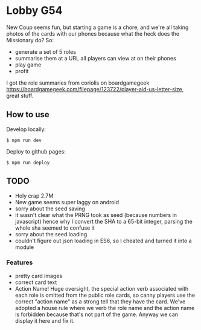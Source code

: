 # Lobby G54

New Coup seems fun, but starting a game is a chore, and we're all taking photos
of the cards with our phones because what the heck does the Missionary do? So:

- generate a set of 5 roles
- summarise them at a URL all players can view at on their phones
- play game
- profit

I got the role summaries from coriolis on boardgamegeek
<https://boardgamegeek.com/filepage/123722/player-aid-us-letter-size>, great
stuff.

## How to use

Develop locally:

    $ npm run dev

Deploy to github pages:

    $ npm run deploy

## TODO

- Holy crap 2.7M
- New game seems super laggy on android
- sorry about the seed saving
- it wasn't clear what the PRNG took as seed (because numbers in javascript) hence why I convert the SHA to a 65-bit integer, parsing the whole sha seemed to confuse it
- sorry about the seed loading
- couldn't figure out json loading in ES6, so I cheated and turned it into a module

### Features

- pretty card images
- correct card text
- Action Name! Huge oversight, the special action verb associated with each
    role is omitted from the public role cards, so canny players use the
    correct "action name" as a strong tell that they have the card. We've
    adopted a house rule where we verb the role name and the action name is
    forbidden because that's not part of the game. Anyway we can display it
    here and fix it.
